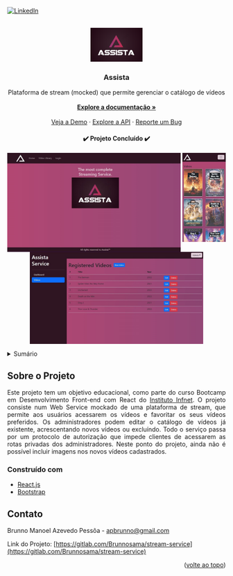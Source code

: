 <div id="top"></div>

[![LinkedIn][linkedin-shield]][linkedin-url]




<!-- PROJECT LOGO -->
<br />
<div align="center">
  <a href="https://gitlab.com/Brunnosama/stream-service">
    <img src="src/assets/img/assista-banner.png" alt="Logo Assista" width="120">
  </a>
  <br/>


<h3 align="center">Assista</h3>

  <p align="center">
    Plataforma de stream (mocked) que permite gerenciar o catálogo de vídeos
    <br />
    <br />
    <a href="https://gitlab.com/Brunnosama/stream-service"><strong>Explore a documentação »</strong></a>
    <br />
    <br />
    <a href="https://stream-service.vercel.app/">Veja a Demo</a>
    ·
    <a href="https://gitlab.com/Brunnosama/stream-service-api">Explore a API</a>
    ·
    <a href="https://gitlab.com/Brunnosama/stream-service-api/-/issues">Reporte um Bug</a>
  </p>


<h4 align='center'>✔️ Projeto Concluído ✔️</h4>


</div>
<div align="center">
<p float="left" align="middle">
  <img align="top" src="public/images/assista-desktop-1.JPG" width="400" />
  <img align="top" src="public/images/assista-mobile-1.JPG" width="100" /> 
  <img align="top" src="public/images/assista-desktop-2.JPG" width="400" />
</p>
</div>



<!-- TABLE OF CONTENTS -->
<details>
  <summary>Sumário</summary>
  <ol>
    <li>
      <a href="#sobre-o-projeto">Sobre o Projeto</a>
      <ul>
        <li><a href="#construído-com">Construído com</a></li>
      </ul>
    </li>
    <li><a href="#contato">Contato</a></li>
  </ol>
</details>




<!-- ABOUT THE PROJECT -->
## Sobre o Projeto

<p align="justify">Este projeto tem um objetivo educacional, como parte do curso Bootcamp em Desenvolvimento Front-end com React do <a href="https://curso.infnet.edu.br/bootcamp/desenvolvedor-front-end-react/">Instituto Infnet</a>. O projeto consiste num Web Service mockado de uma plataforma de stream, que permite aos usuários acessarem os vídeos e favoritar os seus vídeos preferidos. Os administradores podem editar o catálogo de vídeos já existente, acrescentando novos vídeos ou excluíndo. Todo o serviço passa por um protocolo de autorização que impede clientes de acessarem as rotas privadas dos administradores. Neste ponto do projeto, ainda não é possível incluir imagens nos novos vídeos cadastrados.</p>





### Construído com

* [React.js](https://reactjs.org/)
* [Bootstrap](https://getbootstrap.com)




<!-- CONTACT -->
## Contato

Brunno Manoel Azevedo Pessôa - apbrunno@gmail.com

Link do Projeto: [https://gitlab.com/Brunnosama/stream-service](https://gitlab.com/Brunnosama/stream-service)

<p align="right">(<a href="#top">volte ao topo</a>)</p>




<!-- MARKDOWN LINKS & IMAGES -->
<!-- https://www.markdownguide.org/basic-syntax/#reference-style-links -->
[contributors-shield]: https://img.shields.io/github/contributors/github_username/repo_name.svg?style=for-the-badge
[contributors-url]: https://github.com/github_username/repo_name/graphs/contributors
[forks-shield]: https://img.shields.io/github/forks/github_username/repo_name.svg?style=for-the-badge
[forks-url]: https://github.com/github_username/repo_name/network/members
[stars-shield]: https://img.shields.io/github/stars/github_username/repo_name.svg?style=for-the-badge
[stars-url]: https://github.com/github_username/repo_name/stargazers
[issues-shield]: https://img.shields.io/github/issues/othneildrew/Best-README-Template.svg?style=for-the-badge
[issues-url]: https://gitlab.com/Brunnosama/stream-service-api/-/issues
[license-shield]: https://img.shields.io/github/license/othneildrew/Best-README-Template.svg?style=for-the-badge
[linkedin-shield]: https://img.shields.io/badge/-LinkedIn-black.svg?style=for-the-badge&logo=linkedin&colorB=555
[linkedin-url]: https://www.linkedin.com/in/brunno-azevedo-pessoa/
[product-screenshot]: images/screenshot.png
